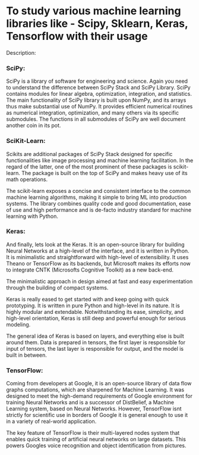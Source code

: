 # To study various machine learning libraries like - Scipy, Sklearn, Keras, Tensorflow with their usage

Description:


### SciPy:


SciPy is a library of software for engineering and science. Again you need to understand the difference between SciPy Stack and SciPy Library. SciPy contains modules for linear algebra, optimization, integration, and statistics. The main functionality of SciPy library is built upon NumPy, and its arrays thus make substantial use of NumPy. It provides efficient numerical routines as numerical integration, optimization, and many others via its specific submodules. The functions in all submodules of SciPy are well document another coin in its pot.

### SciKit-Learn:



Scikits are additional packages of SciPy Stack designed for specific functionalities like image processing and machine learning facilitation. In the regard of the latter, one of the most prominent of these packages is scikit-learn. The package is built on the top of SciPy and makes heavy use of its math operations.

The scikit-learn exposes a concise and consistent interface to the common machine learning algorithms, making it simple to bring ML into production systems. The library combines quality code and good documentation, ease of use and high performance and is de-facto industry standard for machine learning with Python.






### Keras:



And finally, lets look at the Keras. It is an open-source library for building Neural Networks at a high-level of the interface, and it is written in Python. It is minimalistic and straightforward with high-level of extensibility. It uses Theano or TensorFlow as its backends, but Microsoft makes its efforts now to integrate CNTK (Microsofts Cognitive Toolkit) as a new back-end.

The minimalistic approach in design aimed at fast and easy experimentation through the building of compact systems.

Keras is really eased to get started with and keep going with quick prototyping. It is written in pure Python and high-level in its nature. It is highly modular and extendable. Notwithstanding its ease, simplicity, and high-level orientation, Keras is still deep and powerful enough for serious modeling.

The general idea of Keras is based on layers, and everything else is built around them. Data is prepared in tensors, the first layer is responsible for input of tensors, the last layer is responsible for output, and the model is built in between.

### TensorFlow:



Coming from developers at Google, it is an open-source library of data flow graphs computations, which are sharpened for Machine Learning. It was designed to meet the high-demand requirements of Google environment for training Neural Networks and is a successor of DistBelief, a Machine Learning system, based on Neural Networks. However, TensorFlow isnt strictly for scientific use in borders of Google it is general enough to use it in a variety of real-world application.

The key feature of TensorFlow is their multi-layered nodes system that enables quick training of artificial neural networks on large datasets. This powers Googles voice recognition and object identification from pictures.
